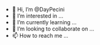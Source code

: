 - 👋 Hi, I’m @DayPecini
- 👀 I’m interested in ...
- 🌱 I’m currently learning ...
- 💞️ I’m looking to collaborate on ...
- 📫 How to reach me ...

<!---
DayPecini/DayPecini is a ✨ special ✨ repository because its `README.md` (this file) appears on your GitHub profile.
You can click the Preview link to take a look at your changes.
--->
